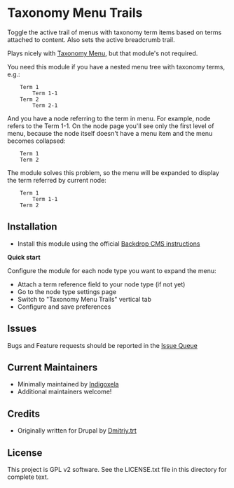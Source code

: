 # Taxonomy Menu Trails

Toggle the active trail of menus with taxonomy term items based on terms attached
to content. Also sets the active breadcrumb trail.

Plays nicely with
 [Taxonomy Menu](https://backdropcms.org/project/taxonomy_menu), but that
 module's not required.

You need this module if you have a nested menu tree with taxonomy terms, e.g.:

```
    Term 1
        Term 1-1
    Term 2
        Term 2-1
```

And you have a node referring to the term in menu. For example, node refers to the Term 1-1.
 On the node page you'll see only the first level of menu, because the node itself doesn't
 have a menu item and the menu becomes collapsed:

```
    Term 1
    Term 2
```

The module solves this problem, so the menu will be expanded to display the term referred by current node:

```
    Term 1
        Term 1-1
    Term 2
```

## Installation

- Install this module using the official 
  [Backdrop CMS instructions](https://docs.backdropcms.org/documentation/extend-with-modules)

**Quick start**

Configure the module for each node type you want to expand the menu:

- Attach a term reference field to your node type (if not yet)
- Go to the node type settings page
- Switch to "Taxonomy Menu Trails" vertical tab
- Configure and save preferences

## Issues

Bugs and Feature requests should be reported in the 
[Issue Queue](https://github.com/backdrop-contrib/taxonomy_menu_trails/issues)

## Current Maintainers

- Minimally maintained by [Indigoxela](https://github.com/indigoxela)
- Additional maintainers welcome!

## Credits

- Originally written for Drupal by [Dmitriy.trt](https://www.drupal.org/u/dmitriytrt)

## License

This project is GPL v2 software. See the LICENSE.txt file in this directory for complete text.
